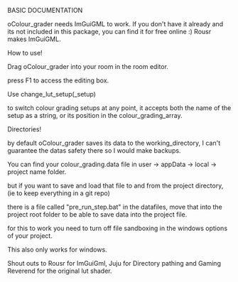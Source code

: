 BASIC DOCUMENTATION

oColour_grader needs ImGuiGML to work. If you don't have it already and its not included in this package, you can find it for free online :)
Rousr makes ImGuiGML.

How to use!

Drag oColour_grader into your room in the room editor.

press F1 to access the editing box.

Use change_lut_setup(_setup)

to switch colour grading setups at any point, it accepts both the name of the setup as a string, or its position in the colour_grading_array.

Directories!

by default oColour_grader saves its data to the working_directory, I can't guarantee  the datas safety there so I would make backups. 

You can find your colour_grading.data file in user -> appData -> local -> project name folder.

but if you want to save and load that file to and from the project directory, (ie to keep everything in a git repo)

there is a file called "pre_run_step.bat" in the datafiles, move that into the project root folder to be able to save data into the project file.

for this to work you need to turn off file sandboxing in the windows options of your project.

This also only works for windows.

Shout outs to Rousr for ImGuiGml, Juju for Directory pathing and Gaming Reverend for the original lut shader.  
